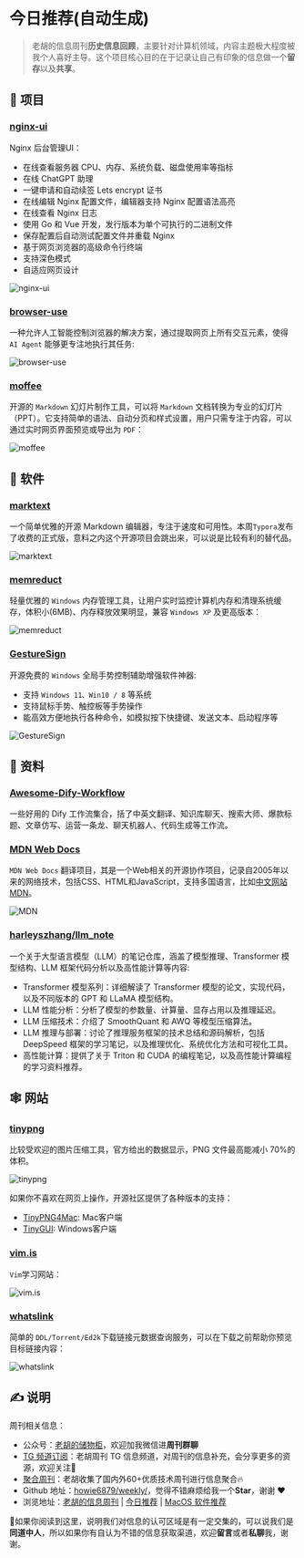 # 今日推荐(自动生成)

> 老胡的信息周刊**历史信息回顾**，主要针对计算机领域，内容主题极大程度被我个人喜好主导。这个项目核心目的在于记录让自己有印象的信息做一个**留存**以及**共享**。


## 🎯 项目 

### [nginx-ui](https://github.com/0xJacky/nginx-ui)

Nginx 后台管理UI：

- 在线查看服务器 CPU、内存、系统负载、磁盘使用率等指标
- 在线 ChatGPT 助理
- 一键申请和自动续签 Lets encrypt 证书
- 在线编辑 Nginx 配置文件，编辑器支持 Nginx 配置语法高亮
- 在线查看 Nginx 日志
- 使用 Go 和 Vue 开发，发行版本为单个可执行的二进制文件
- 保存配置后自动测试配置文件并重载 Nginx
- 基于网页浏览器的高级命令行终端
- 支持深色模式
- 自适应网页设计

![nginx-ui](https://images-1252557999.file.myqcloud.com/uPic/nginx-ui.png) 

### [browser-use](https://github.com/browser-use/browser-use)

一种允许人工智能控制浏览器的解决方案，通过提取网页上所有交互元素，使得 `AI Agent` 能够更专注地执行其任务:

![browser-use](https://images-1252557999.file.myqcloud.com/uPic/PZHVoz.png) 

### [moffee](https://github.com/BMPixel/moffee)

开源的 `Markdown` 幻灯片制作工具，可以将 `Markdown` 文档转换为专业的幻灯片（PPT）。它支持简单的语法、自动分页和样式设置，用户只需专注于内容，可以通过实时网页界面预览或导出为 `PDF`：

![moffee](https://images-1252557999.file.myqcloud.com/uPic/moffee.png) 

## 🤖 软件 

### [marktext](https://github.com/marktext/marktext)

一个简单优雅的开源 Markdown 编辑器，专注于速度和可用性。本周`Typora`发布了收费的正式版，意料之内这个开源项目会跳出来，可以说是比较有利的替代品。

![marktext](https://images-1252557999.file.myqcloud.com/uPic/cvYHVG.png) 

### [memreduct](https://github.com/henrypp/memreduct)

轻量优雅的 `Windows` 内存管理工具，让用户实时监控计算机内存和清理系统缓存，体积小(6MB)、内存释放效果明显，兼容 `Windows XP` 及更高版本：

![memreduct](https://images-1252557999.file.myqcloud.com/uPic/memreduct.jpg) 

### [GestureSign](https://github.com/TransposonY/GestureSign)

开源免费的 `Windows` 全局手势控制辅助增强软件神器:

- 支持 `Windows 11、Win10 / 8` 等系统
- 支持鼠标手势、触控板等手势操作
- 能高效方便地执行各种命令，如模拟按下快捷键、发送文本、启动程序等

![GestureSign](https://images-1252557999.file.myqcloud.com/uPic/GestureSign.jpg) 

## 👀 资料 

### [Awesome-Dify-Workflow](https://github.com/svcvit/Awesome-Dify-Workflow)

一些好用的 Dify 工作流集合，括了中英文翻译、知识库聊天、搜索大师、爆款标题、文章仿写、运营一条龙、聊天机器人、代码生成等工作流。 

### [MDN Web Docs](https://github.com/mdn/translated-content)

`MDN Web Docs` 翻译项目，其是一个Web相关的开源协作项目，记录自2005年以来的网络技术，包括CSS、HTML和JavaScript，支持多国语言，比如[中文网站MDN](https://developer.mozilla.org/zh-CN/)。

![MDN](https://images-1252557999.file.myqcloud.com/uPic/MDN.jpg) 

### [harleyszhang/llm_note](https://github.com/harleyszhang/llm_note)

一个关于大型语言模型（LLM）的笔记仓库，涵盖了模型推理、Transformer 模型结构、LLM 框架代码分析以及高性能计算等内容:

- Transformer 模型系列：详细解读了 Transformer 模型的论文，实现代码，以及不同版本的 GPT 和 LLaMA 模型结构。
- LLM 性能分析：分析了模型的参数量、计算量、显存占用以及推理延迟。
- LLM 压缩技术：介绍了 SmoothQuant 和 AWQ 等模型压缩算法。
- LLM 推理与部署：讨论了推理服务框架的技术总结和源码解析，包括 DeepSpeed 框架的学习笔记，以及推理优化、系统优化方法和可视化工具。
- 高性能计算：提供了关于 Triton 和 CUDA 的编程笔记，以及高性能计算编程的学习资料推荐。 

## 🕸 网站 

### [tinypng](https://tinypng.com/)

比较受欢迎的图片压缩工具，官方给出的数据显示，PNG 文件最高能减小 70%的体积。

![tinypng](https://images-1252557999.file.myqcloud.com/uPic/8s8ltr.png)

如果你不喜欢在网页上操作，开源社区提供了各种版本的支持：

- [TinyPNG4Mac](https://github.com/kyleduo/TinyPNG4Mac/blob/master/README_ZH.md): Mac客户端
- [TinyGUI](https://github.com/chenjing1294/TinyGUI): Windows客户端 

### [vim.is](https://vim.is/#exercise)

`Vim`学习网站：

![vim.is](https://images-1252557999.file.myqcloud.com/uPic/iA6wxm.png) 

### [whatslink](https://whatslink.info/)

简单的 `DDL/Torrent/Ed2k`下载链接元数据查询服务，可以在下载之前帮助你预览目标链接内容：

![whatslink](https://images-1252557999.file.myqcloud.com/uPic/whatslink.jpg) 

## ✍️ 说明

周刊相关信息：

- 公众号：[老胡的储物柜](https://images-1252557999.file.myqcloud.com/uPic/ETIbMe.jpg)，欢迎加我微信进**周刊群聊**
- [TG 频道订阅](https://t.me/howie_weekly)：老胡周刊 TG 信息频道，对周刊的信息补充，会分享更多的资源，欢迎关注👏
- [聚合周刊](https://www.fre321.com/weekly)：老胡收集了国内外60+优质技术周刊进行信息聚合🔥
- Github 地址：[howie6879/weekly/](https://github.com/howie6879/weekly/)，觉得不错麻烦给我一个**Star**，谢谢 ❤️
- 浏览地址：[老胡的信息周刊](https://weekly.howie6879.com) | [今日推荐](https://weekly.howie6879.com/recommend/index.html) | [MacOS 软件推荐](https://weekly.howie6879.com/soft/mac.html)

🙌如果你阅读到这里，说明我们对信息的认可区域是有一定交集的，可以说我们是**同道中人**，所以如果你有自认为不错的信息获取渠道，欢迎**留言**或者**私聊**我，谢谢。